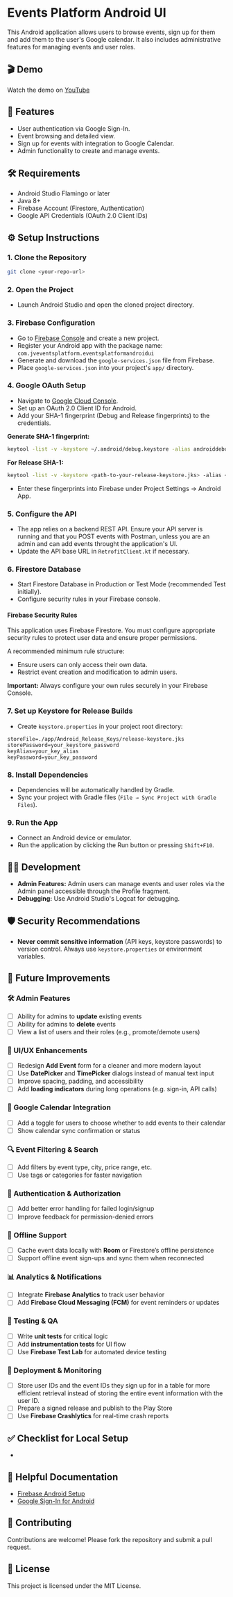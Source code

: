 # Events Platform Android UI

This Android application allows users to browse events, sign up for them and add them to the user's Google calendar. It also includes administrative features for managing events and user roles.

## 🎬 Demo

Watch the demo on [YouTube](https://youtu.be/siAZoIUVVBQ)

## 🚀 Features

- User authentication via Google Sign-In.
- Event browsing and detailed view.
- Sign up for events with integration to Google Calendar.
- Admin functionality to create and manage events.

## 🛠️ Requirements

- Android Studio Flamingo or later
- Java 8+
- Firebase Account (Firestore, Authentication)
- Google API Credentials (OAuth 2.0 Client IDs)

## ⚙️ Setup Instructions

### 1. Clone the Repository

```bash
git clone <your-repo-url>
```

### 2. Open the Project

- Launch Android Studio and open the cloned project directory.

### 3. Firebase Configuration

- Go to [Firebase Console](https://console.firebase.google.com/) and create a new project.
- Register your Android app with the package name: `com.jveventsplatform.eventsplatformandroidui`
- Generate and download the `google-services.json` file from Firebase.
- Place `google-services.json` into your project's `app/` directory.

### 4. Google OAuth Setup

- Navigate to [Google Cloud Console](https://console.cloud.google.com/).
- Set up an OAuth 2.0 Client ID for Android.
- Add your SHA-1 fingerprint (Debug and Release fingerprints) to the credentials.

**Generate SHA-1 fingerprint:**

```bash
keytool -list -v -keystore ~/.android/debug.keystore -alias androiddebugkey -storepass android -keypass android
```

**For Release SHA-1:**

```bash
keytool -list -v -keystore <path-to-your-release-keystore.jks> -alias <your-key-alias>
```

- Enter these fingerprints into Firebase under Project Settings → Android App.

### 5. Configure the API

- The app relies on a backend REST API. Ensure your API server is running and that you POST events with Postman, unless you are an admin and can add events throught the application's UI.
- Update the API base URL in `RetrofitClient.kt` if necessary.

### 6. Firestore Database

- Start Firestore Database in Production or Test Mode (recommended Test initially).
- Configure security rules in your Firebase console.

#### Firebase Security Rules

This application uses Firebase Firestore. You must configure appropriate security rules to protect user data and ensure proper permissions.

A recommended minimum rule structure:

- Ensure users can only access their own data.
- Restrict event creation and modification to admin users.

**Important:** Always configure your own rules securely in your Firebase Console.

### 7. Set up Keystore for Release Builds

- Create `keystore.properties` in your project root directory:

```properties
storeFile=./app/Android_Release_Keys/release-keystore.jks
storePassword=your_keystore_password
keyAlias=your_key_alias
keyPassword=your_key_password
```

### 8. Install Dependencies

- Dependencies will be automatically handled by Gradle.
- Sync your project with Gradle files (`File → Sync Project with Gradle Files`).

### 9. Run the App

- Connect an Android device or emulator.
- Run the application by clicking the Run button or pressing `Shift+F10`.

## 🧑‍💻 Development

- **Admin Features:** Admin users can manage events and user roles via the Admin panel accessible through the Profile fragment.
- **Debugging:** Use Android Studio's Logcat for debugging.

## 🛡 Security Recommendations

- **Never commit sensitive information** (API keys, keystore passwords) to version control. Always use `keystore.properties` or environment variables.

## 🔮 Future Improvements

### 🛠️ Admin Features
- [ ] Ability for admins to **update** existing events  
- [ ] Ability for admins to **delete** events  
- [ ] View a list of users and their roles (e.g., promote/demote users)

### 🎨 UI/UX Enhancements
- [ ] Redesign **Add Event** form for a cleaner and more modern layout  
- [ ] Use **DatePicker** and **TimePicker** dialogs instead of manual text input  
- [ ] Improve spacing, padding, and accessibility  
- [ ] Add **loading indicators** during long operations (e.g. sign-in, API calls)

### 📅 Google Calendar Integration
- [ ] Add a toggle for users to choose whether to add events to their calendar  
- [ ] Show calendar sync confirmation or status

### 🔍 Event Filtering & Search
- [ ] Add filters by event type, city, price range, etc.  
- [ ] Use tags or categories for faster navigation

### 🔐 Authentication & Authorization
- [ ] Add better error handling for failed login/signup  
- [ ] Improve feedback for permission-denied errors

### 📡 Offline Support
- [ ] Cache event data locally with **Room** or Firestore’s offline persistence  
- [ ] Support offline event sign-ups and sync them when reconnected

### 📊 Analytics & Notifications
- [ ] Integrate **Firebase Analytics** to track user behavior  
- [ ] Add **Firebase Cloud Messaging (FCM)** for event reminders or updates

### 🧪 Testing & QA
- [ ] Write **unit tests** for critical logic  
- [ ] Add **instrumentation tests** for UI flow  
- [ ] Use **Firebase Test Lab** for automated device testing

### 🚀 Deployment & Monitoring
- [ ] Store user IDs and the event IDs they sign up for in a table for more efficient retrieval instead of storing the entire event information with the user ID.
- [ ] Prepare a signed release and publish to the Play Store  
- [ ] Use **Firebase Crashlytics** for real-time crash reports  

## ✅ Checklist for Local Setup

-

## 📖 Helpful Documentation

- [Firebase Android Setup](https://firebase.google.com/docs/android/setup)
- [Google Sign-In for Android](https://developers.google.com/identity/sign-in/android/start-integrating)

## 📌 Contributing

Contributions are welcome! Please fork the repository and submit a pull request.

## 📝 License

This project is licensed under the MIT License.

